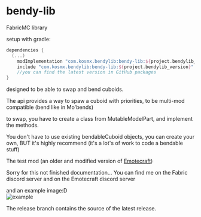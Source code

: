 # bendy-lib
FabricMC library

setup with gradle:

```groovy
dependencies {
  (...) 
    modImplementation "com.kosmx.bendylib:bendy-lib:${project.bendylib_version}"
    include "com.kosmx.bendylib:bendy-lib:${project.bendylib_version}"
    //you can find the latest version in GitHub packages
}
```

designed to be able to swap and bend cuboids.

The api provides a way to spaw a cuboid with priorities, to be multi-mod compatible
(bend like in Mo'bends)

to swap, you have to create a class from MutableModelPart, and implement the methods.

You don't have to use existing bendableCuboid objects, you can create your own, BUT it's highly recommend (it's a lot's of work to code a bendable stuff)

The test mod (an older and modified version of [Emotecraft](https://github.com/kosmx/emotes))

Sorry for this not finished documentation...
You can find me on the Fabric discord server and on the Emotecraft discord server

and an example image:D  
![example](https://raw.githubusercontent.com/KosmX/bendy-lib/master/example.png)  
  
The release branch contains the source of the latest release.
